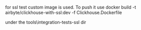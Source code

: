 for ssl test custom image is used. To push it use
docker build -t airbyte/clickhouse-with-ssl:dev -f Clickhouse.Dockerfile


under the tools\integration-tests-ssl dir